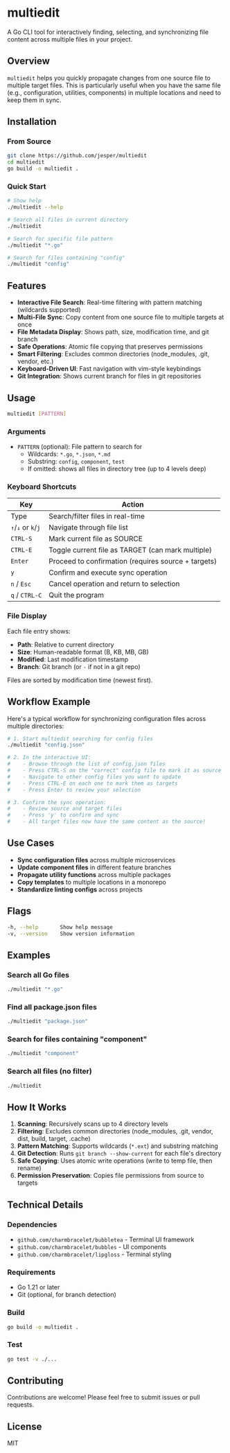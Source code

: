 # multiedit

A Go CLI tool for interactively finding, selecting, and synchronizing file content across multiple files in your project.

## Overview

`multiedit` helps you quickly propagate changes from one source file to multiple target files. This is particularly useful when you have the same file (e.g., configuration, utilities, components) in multiple locations and need to keep them in sync.

## Installation

### From Source

```bash
git clone https://github.com/jesper/multiedit
cd multiedit
go build -o multiedit .
```

### Quick Start

```bash
# Show help
./multiedit --help

# Search all files in current directory
./multiedit

# Search for specific file pattern
./multiedit "*.go"

# Search for files containing "config"
./multiedit "config"
```

## Features

- **Interactive File Search**: Real-time filtering with pattern matching (wildcards supported)
- **Multi-File Sync**: Copy content from one source file to multiple targets at once
- **File Metadata Display**: Shows path, size, modification time, and git branch
- **Safe Operations**: Atomic file copying that preserves permissions
- **Smart Filtering**: Excludes common directories (node_modules, .git, vendor, etc.)
- **Keyboard-Driven UI**: Fast navigation with vim-style keybindings
- **Git Integration**: Shows current branch for files in git repositories

## Usage

```bash
multiedit [PATTERN]
```

### Arguments

- `PATTERN` (optional): File pattern to search for
  - Wildcards: `*.go`, `*.json`, `*.md`
  - Substring: `config`, `component`, `test`
  - If omitted: shows all files in directory tree (up to 4 levels deep)

### Keyboard Shortcuts

| Key | Action |
|-----|--------|
| Type | Search/filter files in real-time |
| `↑`/`↓` or `k`/`j` | Navigate through file list |
| `CTRL-S` | Mark current file as SOURCE |
| `CTRL-E` | Toggle current file as TARGET (can mark multiple) |
| `Enter` | Proceed to confirmation (requires source + targets) |
| `y` | Confirm and execute sync operation |
| `n` / `Esc` | Cancel operation and return to selection |
| `q` / `CTRL-C` | Quit the program |

### File Display

Each file entry shows:
- **Path**: Relative to current directory
- **Size**: Human-readable format (B, KB, MB, GB)
- **Modified**: Last modification timestamp
- **Branch**: Git branch (or `-` if not in a git repo)

Files are sorted by modification time (newest first).

## Workflow Example

Here's a typical workflow for synchronizing configuration files across multiple directories:

```bash
# 1. Start multiedit searching for config files
./multiedit "config.json"

# 2. In the interactive UI:
#    - Browse through the list of config.json files
#    - Press CTRL-S on the "correct" config file to mark it as source
#    - Navigate to other config files you want to update
#    - Press CTRL-E on each one to mark them as targets
#    - Press Enter to review your selection

# 3. Confirm the sync operation:
#    - Review source and target files
#    - Press 'y' to confirm and sync
#    - All target files now have the same content as the source!
```

## Use Cases

- **Sync configuration files** across multiple microservices
- **Update component files** in different feature branches
- **Propagate utility functions** across multiple packages
- **Copy templates** to multiple locations in a monorepo
- **Standardize linting configs** across projects

## Flags

```bash
-h, --help       Show help message
-v, --version    Show version information
```

## Examples

### Search all Go files
```bash
./multiedit "*.go"
```

### Find all package.json files
```bash
./multiedit "package.json"
```

### Search for files containing "component"
```bash
./multiedit "component"
```

### Search all files (no filter)
```bash
./multiedit
```

## How It Works

1. **Scanning**: Recursively scans up to 4 directory levels
2. **Filtering**: Excludes common directories (node_modules, .git, vendor, dist, build, target, .cache)
3. **Pattern Matching**: Supports wildcards (`*.ext`) and substring matching
4. **Git Detection**: Runs `git branch --show-current` for each file's directory
5. **Safe Copying**: Uses atomic write operations (write to temp file, then rename)
6. **Permission Preservation**: Copies file permissions from source to targets

## Technical Details

### Dependencies

- `github.com/charmbracelet/bubbletea` - Terminal UI framework
- `github.com/charmbracelet/bubbles` - UI components
- `github.com/charmbracelet/lipgloss` - Terminal styling

### Requirements

- Go 1.21 or later
- Git (optional, for branch detection)

### Build

```bash
go build -o multiedit .
```

### Test

```bash
go test -v ./...
```

## Contributing

Contributions are welcome! Please feel free to submit issues or pull requests.

## License

MIT
